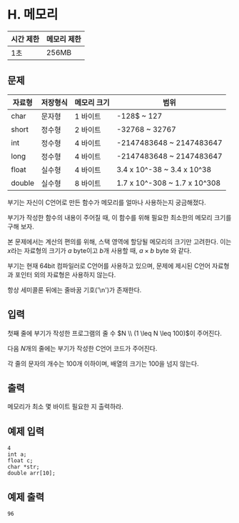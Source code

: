 # H. 메모리

| 시간 제한 | 메모리 제한 |
| --- | --- |
| 1초 | 256MB |

## 문제

| 자료형 | 저장형식 | 메모리 크기 | 범위 |
|---|---|---|---|
| char | 문자형 | 1 바이트 | -128$ ~ 127 |
| short  | 정수형 | 2 바이트 | -32768 ~ 32767 |
| int | 정수형 | 4 바이트 | -2147483648 ~ 2147483647 |
| long | 정수형 | 4 바이트 | -2147483648 ~ 2147483647 |
| float | 실수형 | 4 바이트 | 3.4 x 10^-38 ~ 3.4 x 10^38 |
| double | 실수형 | 8 바이트 | 1.7 x 10^-308 ~ 1.7 x 10^308 |

부기는 자신이 C언어로 만든 함수가 메모리를 얼마나 사용하는지 궁금해졌다.

부기가 작성한 함수의 내용이 주어질 때, 이 함수를 위해 필요한 최소한의 메모리 크기를 구해 보자.

본 문제에서는 계산의 편의를 위해, 스택 영역에 할당될 메모리의 크기만 고려한다. 이는 $x$라는 자료형의 크기가 $a$ byte이고 $b$개 사용할 때, $a \times b$ byte 와 같다.

부기는 현재 64bit 컴파일러로 C언어를 사용하고 있으며, 문제에 제시된 C언어 자료형과 포인터 외의 자료형은 사용하지 않는다.

항상 세미콜론 뒤에는 줄바꿈 기호('\n')가 존재한다.

## 입력

첫째 줄에 부기가 작성한 프로그램의 줄 수 $N \\ (1 \leq N \leq 100)$이 주어진다.

다음 $N$개의 줄에는 부기가 작성한 C언어 코드가 주어진다.

각 줄의 문자의 개수는 100개 이하이며, 배열의 크기는 100을 넘지 않는다.

## 출력

메모리가 최소 몇 바이트 필요한 지 출력하라.

## 예제 입력

```
4
int a;
float c;
char *str;
double arr[10];
```

## 예제 출력

```
96
```
